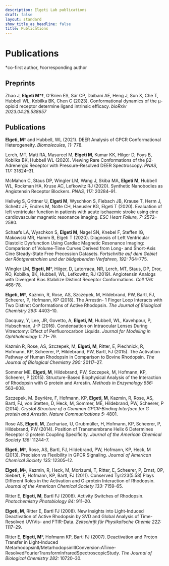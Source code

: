 ```yaml
---
description: Elgeti Lab publications
draft: false
layout: standard
show_title_as_headline: false
title: Publications
---
```


<h1 class="f1">Publications</h1>

*co-first author, ‡corresponding author

## Preprints

Zhao J, **Elgeti M**\*‡, O'Brien ES, Sár CP, Daibani AE, Heng J, Sun X, Che T, Hubbell WL, Kobilka BK, Chen C (2023). Conformational dynamics of the μ-opioid receptor determine ligand intrinsic efficacy. *bioRxiv 2023.04.28.538657*


## Publications

**Elgeti, M**‡ and Hubbell, WL (2021). DEER Analysis of GPCR Conformational Heterogeneity. *Biomolecules, 11:* 778.

Lerch, MT, Matt RA, Masureel M, **Elgeti M**, Kumar KK, Hilger D, Foys B, Kobilka BK, Hubbell WL (2020). Viewing Rare Conformations of the β2-Adrenergic Receptor with Pressure-Resolved DEER Spectroscopy. *PNAS, 117:* 31824–31.

McMahon C, Staus DP, Wingler LM, Wang J, Skiba MA, **Elgeti M**, Hubbell WL, Rockman HA, Kruse AC, Lefkowitz RJ (2020). Synthetic Nanobodies as Angiotensin Receptor Blockers. *PNAS, 117:* 20284–91.

Hellwig S, Grittner U, **Elgeti M**, Wyschkon S, Fiebach JB, Krause T, Herm J, Scheitz JF, Endres M, Nolte CH, Haeusler KG, Elgeti T (2020). Evaluation of left ventricular function in patients with acute ischaemic stroke using cine cardiovascular magnetic resonance imaging. *ESC Heart Failure, 7:* 2572–2580.

Schaafs LA, Wyschkon S, **Elgeti M**, Nagel SN, Knebel F, Steffen IG, Makowski MR, Hamm B, Elgeti T (2020). Diagnosis of Left Ventricular Diastolic Dysfunction Using Cardiac Magnetic Resonance Imaging: Comparison of Volume-Time Curves Derived from Long- and Short-Axis Cine Steady-State Free Precession Datasets. *Fortschritte auf dem Gebiet der Röntgenstrahlen und der bildgebenden Verfahren, 192:* 764–775.

Wingler LM, **Elgeti, M**\*, Hilger, D, Latorraca, NR, Lerch, MT, Staus, DP, Dror, RO, Kobilka, BK, Hubbell, WL, Lefkowitz, RJ (2019). Angiotensin Analogs with Divergent Bias Stabilize Distinct Receptor Conformations. *Cell 176:* 468-78.

**Elgeti, M**‡, Kazmin, R, Rose, AS, Szczepek, M, Hildebrand, PW, Bartl, FJ, Scheerer, P, Hofmann, KP (2018). The Arrestin- 1 Finger Loop Interacts with Two Distinct Conformations of Active Rhodopsin. *The Journal of Biological Chemistry 293:* 4403–10.

Dacquay, Y, Lee, JR, Govetto, A, **Elgeti, M**, Hubbell, WL, Kavehpour, P, Hubschman, J-P (2016). Condensation on Intraocular Lenses During Vitrectomy: Effect of Perfluorocarbon Liquids. *Journal for Modeling in Ophthalmology 1:* 71– 79.

Kazmin R, Rose, AS, Szczepek, M, **Elgeti, M**, Ritter, E, Piechnick, R, Hofmann, KP, Scheerer, P, Hildebrand, PW, Bartl, FJ (2015). The Activation Pathway of Human Rhodopsin in Comparison to Bovine Rhodopsin. *The Journal of Biological Chemistry 290:* 20117–27.

Sommer ME, **Elgeti, M**, Hildebrand, PW, Szczepek, M, Hofmann, KP, Scheerer, P (2015). Structure-Based Biophysical Analysis of the Interaction of Rhodopsin with G protein and Arrestin. *Methods in Enzymology 556:* 563–608.

Szczepek, M. Beyrière, F, Hofmann, KP, **Elgeti, M**, Kazmin, R, Rose, AS, Bartl, FJ, von Stetten, D, Heck, M, Sommer, ME, Hildebrand, PW, Scheerer, P (2014). *Crystal Structure of a Common GPCR-Binding Interface for G protein and Arrestin. Nature Communications 5:* 4801.

Rose AS, **Elgeti, M**, Zachariae, U, Grubmüller, H, Hofmann, KP, Scheerer, P, Hildebrand, PW (2014). Position of Transmembrane Helix 6 Determines Receptor G protein Coupling Specificity. *Journal of the American Chemical Society 136:* 11244–7.

**Elgeti, M**‡, Rose, AS, Bartl, FJ, Hildebrand, PW, Hofmann, KP, Heck, M (2013). Precision vs Flexibility in GPCR Signaling. *Journal of American Chemical Society 135:* 12305–12.

**Elgeti, M**‡, Kazmin, R, Heck, M, Morizumi, T, Ritter, E, Scheerer, P, Ernst, OP, Siebert, F, Hofmann, KP, Bartl, FJ (2011). Conserved Tyr223(5.58) Plays Different Roles in the Activation and G-protein Interaction of Rhodopsin. *Journal of the American Chemical Society 133:* 7159–65.

Ritter E, **Elgeti, M**, Bartl FJ (2008). Activity Switches of Rhodopsin. *Photochemistry Photobiology 84:* 911–20.

**Elgeti, M**, Ritter E, Bartl FJ (2008). New Insights into Light-Induced Deactivation of Active Rhodopsin by SVD and Global Analysis of Time-Resolved UV/Vis- and FTIR-Data. *Zeitschrift für Physikalische Chemie 222:* 1117–29.

Ritter E, **Elgeti, M**\*, Hofmann KP, Bartl FJ (2007). Deactivation and Proton Transfer in Light-Induced MetarhodopsinII/MetarhodopsinIIIConversion:ATime-ResolvedFourierTransformInfraredSpectroscopicStudy. *The Journal of Biological Chemistry 282:* 10720–30.

